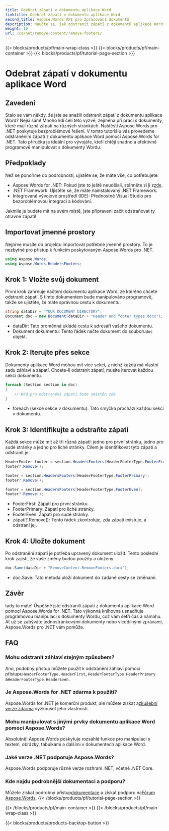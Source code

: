 ```yaml
---
title: Odebrat zápatí v dokumentu aplikace Word
linktitle: Odebrat zápatí v dokumentu aplikace Word
second_title: Aspose.Words API pro zpracování dokumentů
description: Naučte se, jak odstranit zápatí z dokumentů aplikace Word pomocí Aspose.Words for .NET pomocí tohoto komplexního průvodce krok za krokem.
weight: 10
url: /cs/net/remove-content/remove-footers/
---
```


{{< blocks/products/pf/main-wrap-class >}}
{{< blocks/products/pf/main-container >}}
{{< blocks/products/pf/tutorial-page-section >}}

# Odebrat zápatí v dokumentu aplikace Word

## Zavedení

Stalo se vám někdy, že jste se snažili odstranit zápatí z dokumentu aplikace Word? Nejsi sám! Mnoho lidí čelí této výzvě, zejména při práci s dokumenty, které mají různá zápatí na různých stránkách. Naštěstí Aspose.Words pro .NET poskytuje bezproblémové řešení. V tomto tutoriálu vás provedeme odstraněním zápatí z dokumentu aplikace Word pomocí Aspose.Words for .NET. Tato příručka je ideální pro vývojáře, kteří chtějí snadno a efektivně programově manipulovat s dokumenty Wordu.

## Předpoklady

Než se ponoříme do podrobností, ujistěte se, že máte vše, co potřebujete:

- Aspose.Words for .NET: Pokud jste to ještě neudělali, stáhněte si ji z[zde](https://releases.aspose.com/words/net/).
- .NET Framework: Ujistěte se, že máte nainstalovaný .NET Framework.
- Integrované vývojové prostředí (IDE): Přednostně Visual Studio pro bezproblémovou integraci a kódování.

Jakmile je budete mít na svém místě, jste připraveni začít odstraňovat ty otravné zápatí!

## Importovat jmenné prostory

Nejprve musíte do projektu importovat potřebné jmenné prostory. To je nezbytné pro přístup k funkcím poskytovaným Aspose.Words pro .NET.

```csharp
using Aspose.Words;
using Aspose.Words.HeadersFooters;
```

## Krok 1: Vložte svůj dokument

První krok zahrnuje načtení dokumentu aplikace Word, ze kterého chcete odstranit zápatí. S tímto dokumentem bude manipulováno programově, takže se ujistěte, že máte správnou cestu k dokumentu.

```csharp
string dataDir = "YOUR DOCUMENT DIRECTORY";
Document doc = new Document(dataDir + "Header and footer types.docx");
```

- dataDir: Tato proměnná ukládá cestu k adresáři vašeho dokumentu.
-  Dokument dokumentu: Tento řádek načte dokument do souboru`doc` objekt.

## Krok 2: Iterujte přes sekce

Dokumenty aplikace Word mohou mít více sekcí, z nichž každá má vlastní sadu záhlaví a zápatí. Chcete-li odstranit zápatí, musíte iterovat každou sekci dokumentu.

```csharp
foreach (Section section in doc)
{
    // Kód pro odstranění zápatí bude umístěn zde
}
```

- foreach (sekce sekce v dokumentu): Tato smyčka prochází každou sekci v dokumentu.

## Krok 3: Identifikujte a odstraňte zápatí

Každá sekce může mít až tři různá zápatí: jedno pro první stránku, jedno pro sudé stránky a jedno pro liché stránky. Cílem je identifikovat tyto zápatí a odstranit je.

```csharp
HeaderFooter footer = section.HeadersFooters[HeaderFooterType.FooterFirst];
footer?.Remove();

footer = section.HeadersFooters[HeaderFooterType.FooterPrimary];
footer?.Remove();

footer = section.HeadersFooters[HeaderFooterType.FooterEven];
footer?.Remove();
```

- FooterFirst: Zápatí pro první stránku.
- FooterPrimary: Zápatí pro liché stránky.
- FooterEven: Zápatí pro sudé stránky.
- zápatí?.Remove(): Tento řádek zkontroluje, zda zápatí existuje, a odstraní jej.

## Krok 4: Uložte dokument

Po odstranění zápatí je potřeba upravený dokument uložit. Tento poslední krok zajistí, že vaše změny budou použity a uloženy.

```csharp
doc.Save(dataDir + "RemoveContent.RemoveFooters.docx");
```

- doc.Save: Tato metoda uloží dokument do zadané cesty se změnami.

## Závěr

tady to máte! Úspěšně jste odstranili zápatí z dokumentu aplikace Word pomocí Aspose.Words for .NET. Tato výkonná knihovna usnadňuje programovou manipulaci s dokumenty Wordu, což vám šetří čas a námahu. Ať už se zabýváte jednostránkovými dokumenty nebo vícedílnými zprávami, Aspose.Words pro .NET vám pomůže.

## FAQ

### Mohu odstranit záhlaví stejným způsobem?
 Ano, podobný přístup můžete použít k odstranění záhlaví pomocí přístupu`HeaderFooterType.HeaderFirst`, `HeaderFooterType.HeaderPrimary` a`HeaderFooterType.HeaderEven`.

### Je Aspose.Words for .NET zdarma k použití?
 Aspose.Words for .NET je komerční produkt, ale můžete získat a[zkušební verze zdarma](https://releases.aspose.com/) vyzkoušet jeho vlastnosti.

### Mohu manipulovat s jinými prvky dokumentu aplikace Word pomocí Aspose.Words?
Absolutně! Aspose.Words poskytuje rozsáhlé funkce pro manipulaci s textem, obrázky, tabulkami a dalšími v dokumentech aplikace Word.

### Jaké verze .NET podporuje Aspose.Words?
Aspose.Words podporuje různé verze rozhraní .NET, včetně .NET Core.

### Kde najdu podrobnější dokumentaci a podporu?
 Můžete získat podrobný přístup[dokumentace](https://reference.aspose.com/words/net/) a získat podporu na[Fórum Aspose.Words](https://forum.aspose.com/c/words/8).
{{< /blocks/products/pf/tutorial-page-section >}}

{{< /blocks/products/pf/main-container >}}
{{< /blocks/products/pf/main-wrap-class >}}

{{< blocks/products/products-backtop-button >}}
